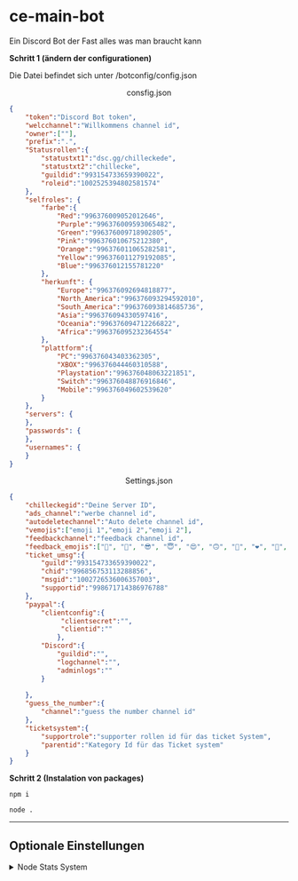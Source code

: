 # ce-main-bot
Ein Discord Bot der Fast alles was man braucht kann

<b>Schritt 1 (ändern der configurationen)</b>

<p>Die Datei befindet sich unter /botconfig/config.json</p>

<p style="text-align:center ;">consfig.json</p>

```json
{
    "token":"Discord Bot token",
    "welcchannel":"Willkommens channel id",
    "owner":[""],
    "prefix":".",
    "Statusrollen":{
        "statustxt1":"dsc.gg/chilleckede",
        "statustxt2":"chillecke",
        "guildid":"993154733659390022",
        "roleid":"1002525394802581574"
    },
    "selfroles": {
        "farbe":{
            "Red":"996376009052012646",
            "Purple":"996376009593065482",
            "Green":"996376009718902805",
            "Pink":"996376010675212380",
            "Orange":"996376011065282581",
            "Yellow":"996376011279192085",
            "Blue":"996376012155781220"
        },
        "herkunft": {
            "Europe":"996376092694818877",
            "North_America":"996376093294592010",
            "South_America":"996376093814685736",
            "Asia":"996376094330597416",
            "Oceania":"996376094712266822",
            "Africa":"996376095232364554"
        },
        "plattform":{
            "PC":"996376043403362305",
            "XBOX":"996376044460310588",
            "Playstation":"996376048063221851",
            "Switch":"996376048876916846",
            "Mobile":"996376049602539620"
        }
    },
    "servers": {
    },
    "passwords": {
    },
    "usernames": {
    }
}
```

<p style="text-align:center ;">Settings.json</p>

```json
{
    "chilleckegid":"Deine Server ID",
    "ads_channel":"werbe channel id",
    "autodeletechannel":"Auto delete channel id",
    "vemojis":["emoji 1","emoji 2","emoji 2"],
    "feedbackchannel":"feedback channel id",
    "feedback_emojis":["🥰", "🤩", "😎", "😇", "😍", "🙃", "💝", "❤️", "👀", "🟢", "✅", "🔥", "🌊", "✨", "💫", "💯", "👑", "💓", "💞", "🙏"],
    "ticket_umsg":{
        "guild":"993154733659390022",
        "chid":"996856753113288856",
        "msgid":"1002726536006357003",
        "supportid":"998671714386976788"
    },
    "paypal":{
        "clientconfig":{
             "clientsecret":"",
             "clientid":""
            },
        "Discord":{
            "guildid":"",
            "logchannel":"",
            "adminlogs":""
        }
       
    },
    "guess_the_number":{
        "channel":"guess the number channel id"
    },
    "ticketsystem":{
        "supportrole":"supporter rollen id für das ticket System",
        "parentid":"Kategory Id für das Ticket system"
    }
}
```

<b>Schritt 2 (Instalation von packages)</b>

```console
npm i 
```

```console
node .
```
<hr>
<h2>Optionale Einstellungen</h2>
<details> 
                     <summary>Node Stats System</summary>
                     <h6>
                         <li>
                             <hr>
                             Tausche als erstes /moduls/other/import.js durch den unten angezeigten script aus
                            
                        </li>
                    
     
                     </h6>
     ```js
                             module.exports = client => {
    require("./autodelete")(client)
    require("./autoreact")(client)
    require("./feedback_system")(client)
    require("./selfrolles")(client)
    require("./status_rollen")(client)
    require("./ticket_updatemessage")(client)
    require("./welcome")(client)
    require("./guess_the_number")(client)
    require("../ticketsystem/main")(client)
    require("../spielersuche/index")(client)
    require("./nodestats")(client)
} ```
                     
                   </details> 
                                    </h6>
     ```js
                             module.exports = client => {
    require("./autodelete")(client)
    require("./autoreact")(client)
    require("./feedback_system")(client)
    require("./selfrolles")(client)
    require("./status_rollen")(client)
    require("./ticket_updatemessage")(client)
    require("./welcome")(client)
    require("./guess_the_number")(client)
    require("../ticketsystem/main")(client)
    require("../spielersuche/index")(client)
    require("./nodestats")(client)
} ```
<hr>
<h5>Diese readme wurde wegen <a href="https://discord.com/users/925802573506674729">HyperGaming</a> angelegt, da er es nicht selber schafft</h5>
<h1>Viel Spaß mit dem bot</h1>

